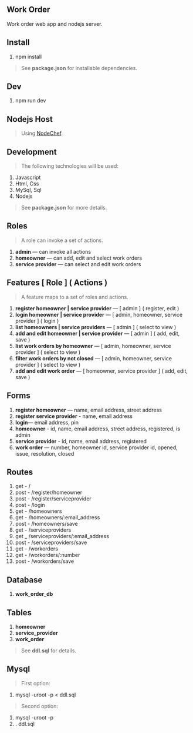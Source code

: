 Work Order
----------
Work order web app and nodejs server.

Install
-------
1. npm install
>See **package.json** for installable dependencies.

Dev
---
1. npm run dev

Nodejs Host
-----------
>Using [NodeChef](https://www.nodechef.com/nodejs-hosting).

Development
-----------
>The following technologies will be used:
1. Javascript
2. Html, Css
3. MySql, Sql
4. Nodejs
>See **package.json** for more details.

Roles
-----
>A role can invoke a set of actions.
1. **admin** — can invoke all actions
2. **homeowner** — can add, edit and select work orders
3. **service provider** — can select and edit work orders

Features [ Role ] ( Actions )
-----------------------------
>A feature maps to a set of roles and actions.
1. **register homeowner | service provider** — [ admin ] ( register, edit )
2. **login homeowner | service provider** — [ admin, homeowner, service provider ] ( login )
3. **list homeowners | service providers** — [ admin ] ( select to view )
4. **add and edit homeowner | service provider** — [ admin ] ( add, edit, save )
5. **list work orders by homeowner** — [ admin, homeowner, service provider ] ( select to view )
6. **filter work orders by not closed** — [ admin, homeowner, service provider ] ( select to view )
7. **add and edit work order** — [ homeowner, service provider ] ( add, edit, save )

Forms
-----
1. **register homeowner** — name, email address, street address
2. **register service provider** - name, email address
3. **login**— email address, pin
4. **homeowner** - id, name, email address, street address, registered, is admin
5. **service provider** - id, name, email address, registered
6. **work order** — number, homeowner id, service provider id, opened, issue, resolution, closed

Routes
------
1. get  - /
2. post - /register/homeowner
3. post - /register/serviceprovider
4. post - /login
5. get  - /homeowners
6. get  - /homeowners/:email_address
7. post - /homeowners/save
5. get  - /serviceproviders
6. get _ /serviceproviders/:email_address
7. post - /serviceproviders/save
8. get  - /workorders
9. get  - /workorders/:number
10. post - /workorders/save

Database
--------
1. **work_order_db**

Tables
------
1. **homeowner**
2. **service_provider**
3. **work_order**
>See **ddl.sql** for details.

Mysql
-----
>First option:
1. mysql -uroot -p < ddl.sql
>Second option:
1. mysql -uroot -p
2. \. ddl.sql